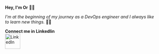 **Hey, I'm Or** 👨‍💼

*I'm at the beginning of my journey as a DevOps engineer and I always like to learn new things.* :technologist:

**Connect me in LinkedIin**
<br>
<a href="https://www.linkedin.com/in/or-hen-24b3691b3/">
  <img src="https://user-images.githubusercontent.com/123837398/243134165-80b1f75a-1c18-48e5-bf29-6c1b887704ec.png" alt="LinkedIn" width="50">
</a>
